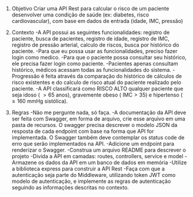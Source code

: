 1. Objetivo
Criar uma API Rest para calcular o risco de um paciente desenvolver uma condição de saúde (ex: diabetes, risco cardiovascular), com base em dados de entrada (idade, IMC, pressão) 

2. Contexto
-A API possui as seguintes funcionalidades: registro de paciente, busca de pacientes, registro de idade, registro de IMC, registro de pressão arterial, calculo de riscos, busca por histórico do paciente.
-Para que eu possa usar as funcionalidades, preciso fazer login como medico.
-Para que o paciente possa consultar seu histórico, ele precisa fazer login como paciente.
-Pacientes apenas consultam histórico, médicos acessam todas as funcionalidades do sistema.
-Progressão é feita através da comparação do histórico de cálculos de risco existentes e do calculo de risco atual do paciente realizado pelo paciente.
-A API classificará como RISCO ALTO qualquer paciente que seja idoso ( $>65$ anos), gravemente obeso ( $\text{IMC} > 35$) e hipertenso ( $\ge 160 \text{ mmHg}$ sistólica).

3. Regras
-Não me pergunte nada, só faça.
-A documentação da API deve ser feita com Swagger, em forma de arquivo, crie esse arquivo em uma pasta de recursos. O swagger precisa descrever o modelo JSON da resposta de cada endpoint com base na forma que API for implementada. O Swagger também deve contemplar os status code de erro que serão implementados na API.
-Adicione um endpoint para renderizar o Swagger.
-Construa um arquivo README para descrever o projeto
-Divida a API em camadas: routes, controllers, service e model
-Armazene os dados da API em um banco de dados em memória
-Utilize a biblioteca express para construir a API Rest
-Faça com que a autenticação seja parte do Middleware, utilizando token JWT como modelo de autenticação, e implemente as regras de autenticação seguindo as informações descritas no contexto.
